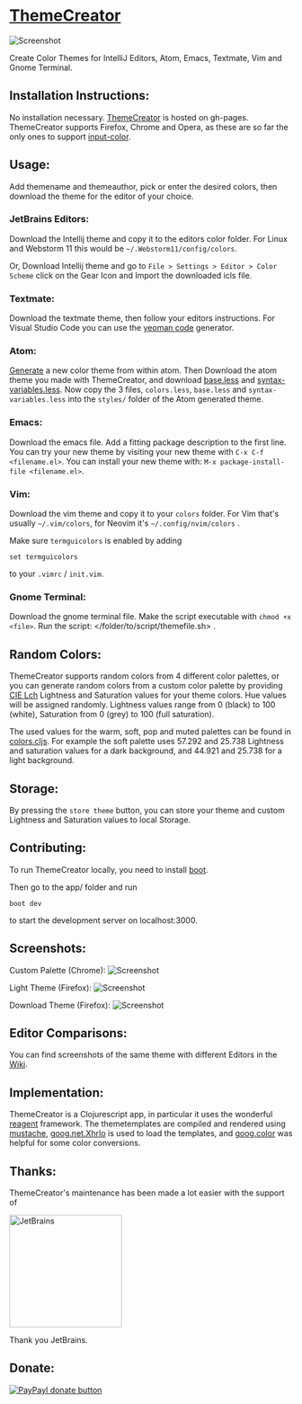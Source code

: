 [ThemeCreator](https://mswift42.github.io/themecreator/)
==============

![Screenshot](https://github.com/mswift42/themecreator/raw/master/screenshots/tc1chromehamburg.png)

Create Color Themes for IntelliJ Editors, Atom, Emacs, Textmate, Vim and Gnome Terminal.


Installation Instructions:
--------------------------

No installation necessary. [ThemeCreator](https://mswift42.github.io/themecreator/) is hosted on gh-pages. ThemeCreator supports Firefox, Chrome and Opera, as these are so far the only ones to support [input-color](https://caniuse.com/#feat=input-color).

Usage:
------

Add themename and themeauthor, pick or enter the desired colors, then download the theme for the editor of your choice.

### JetBrains Editors:
Download the Intellij theme and copy it to the editors color folder. For Linux and Webstorm 11 this would be `~/.Webstorm11/config/colors`.

Or, Download Intellij theme and go to `File > Settings > Editor > Color Scheme` click on the Gear Icon and Import the downloaded icls file.

### Textmate:
Download the textmate theme, then follow your editors instructions. For Visual Studio Code you can use the [yeoman code](https://code.visualstudio.com/docs/tools/yocode) generator. 

### Atom:
[Generate](https://atom.io/docs/latest/hacking-atom-creating-a-theme) a new color theme from within atom. Then Download the atom theme you made with ThemeCreator, and download [base.less](https://github.com/mswift42/themecreator/raw/master/base.less) and [syntax-variables.less](https://github.com/mswift42/themecreator/raw/master/syntax-variables.less). Now copy the 3 files, `colors.less`, `base.less` and `syntax-variables.less` into the `styles/` folder of the Atom generated theme.

### Emacs:
Download the emacs file. Add a fitting package description to the first line. You can try your new theme by visiting your new theme with `C-x C-f <filename.el>`. You can install your new theme with: `M-x package-install-file <filename.el>`.

### Vim:
Download the vim theme and copy it to your `colors` folder. For Vim that's usually `~/.vim/colors`, for Neovim it's `~/.config/nvim/colors` .

Make sure `termguicolors` is enabled by adding

`set termguicolors`

to your `.vimrc` / `init.vim`.

### Gnome Terminal:
Download the gnome terminal file. Make the script executable with `chmod +x <file>`. Run the script: </folder/to/script/themefile.sh> .


Random Colors:
--------------

ThemeCreator supports random colors from 4 different color palettes, or you can generate random colors from a custom color palette by providing [CIE Lch](http://www.colourphil.co.uk/lab_lch_colour_space.shtml) Lightness and Saturation values for your theme colors. Hue values will be assigned randomly. Lightness values range from 0 (black) to 100 (white), Saturation from 0 (grey) to 100 (full saturation).

The used values for the warm, soft, pop and muted palettes can be found in [colors.cljs](https://github.com/mswift42/themecreator/blob/master/app/src/cljs/app/colors.cljs#L210-231). For example the soft palette uses 57.292 and 25.738 Lightness and saturation values for a dark background, and 44.921 and 25.738 for a light background.

Storage:
--------

By pressing the `store theme` button, you can store your theme and custom Lightness and Saturation values to local Storage.


Contributing:
-------------

To run ThemeCreator locally, you need to install [boot](https://github.com/boot-clj/boot).

Then go to the app/ folder and run

`boot dev`

to start the development server on localhost:3000.


Screenshots:
------------

Custom Palette (Chrome):
![Screenshot ](https://github.com/mswift42/themecreator/raw/master/screenshots/tc1customchrome.png)

Light Theme (Firefox):
![Screenshot ](https://github.com/mswift42/themecreator/raw/master/screenshots/tc1white-sandfirefox.png)

Download Theme (Firefox):
![Screenshot ](https://github.com/mswift42/themecreator/raw/master/screenshots/tc1firefoxdownload.png)

Editor Comparisons:
-------------------

You can find screenshots of the same theme with different Editors in the [Wiki](https://github.com/mswift42/themecreator/wiki).


Implementation:
---------------

ThemeCreator is a Clojurescript app, in particular it uses the wonderful [reagent](http://reagent-project.github.io/) framework. The themetemplates are compiled and rendered using [mustache](https://github.com/janl/mustache.js/), [goog.net.XhrIo](https://developers.google.com/closure/library/docs/xhrio?hl=en) is used to load the templates, and [goog.color](https://google.github.io/closure-library/api/namespace_goog_color.html) was helpful for some color conversions.


Thanks:
-------

ThemeCreator's maintenance has been made a lot easier with the support of

<a href="https://www.jetbrains.com"> <img src="https://github.com/mswift42/themecreator/raw/master/jetbrains.png" width="200" height = "200" alt="JetBrains" /> </a>

Thank you JetBrains.


Donate:
-------

[![PayPayl donate button](http://img.shields.io/paypal/donate.png?color=yellow)](https://www.paypal.com/cgi-bin/webscr?cmd=_s-xclick&hosted_button_id=5823VL6B3XM86 "Donate once-off to this project using Paypal")


